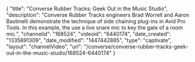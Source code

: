 {
    "title": "Converse Rubber Tracks: Geek Out in the Music Studio",
    "description": "Converse Rubber Tracks engineers Brad Worrell and Aaron Bastinelli demonstrate the technique of side chaining plug-ins in Avid Pro Tools. In this example, the use a live snare mic to key the gate of a room mic.",
    "channelid": "168524",
    "videoid": "6440174",
    "date_created": "1335891309",
    "date_modified": "1447442885",
    "type": "captivate",
    "layout": "channelVideo",
    "url": "\/converse\/converse-rubber-tracks-geek-out-in-the-music-studio\/168524-6440174"
}